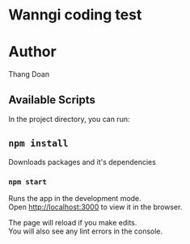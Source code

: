 # Wanngi coding test

# Author 

Thang Doan

## Available Scripts

In the project directory, you can run:

## `npm install`

Downloads packages and it's dependencies

### `npm start`

Runs the app in the development mode.\
Open [http://localhost:3000](http://localhost:3000) to view it in the browser.

The page will reload if you make edits.\
You will also see any lint errors in the console.


